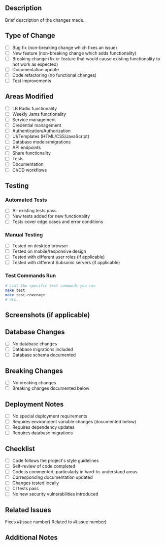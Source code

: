 ## Description

Brief description of the changes made.

## Type of Change

- [ ] Bug fix (non-breaking change which fixes an issue)
- [ ] New feature (non-breaking change which adds functionality)  
- [ ] Breaking change (fix or feature that would cause existing functionality to not work as expected)
- [ ] Documentation update
- [ ] Code refactoring (no functional changes)
- [ ] Test improvements

## Areas Modified

- [ ] LB Radio functionality
- [ ] Weekly Jams functionality
- [ ] Service management
- [ ] Credential management
- [ ] Authentication/Authorization
- [ ] UI/Templates (HTML/CSS/JavaScript)
- [ ] Database models/migrations
- [ ] API endpoints
- [ ] Share functionality
- [ ] Tests
- [ ] Documentation
- [ ] CI/CD workflows

## Testing

### Automated Tests
- [ ] All existing tests pass
- [ ] New tests added for new functionality
- [ ] Tests cover edge cases and error conditions

### Manual Testing
- [ ] Tested on desktop browser
- [ ] Tested on mobile/responsive design
- [ ] Tested with different user roles (if applicable)
- [ ] Tested with different Subsonic servers (if applicable)

### Test Commands Run
```bash
# List the specific test commands you ran
make test
make test-coverage  
# etc.
```

## Screenshots (if applicable)

<!-- Add screenshots showing the changes, especially for UI modifications -->

## Database Changes

- [ ] No database changes
- [ ] Database migrations included
- [ ] Database schema documented

## Breaking Changes

- [ ] No breaking changes
- [ ] Breaking changes documented below

<!-- If there are breaking changes, explain what breaks and how to migrate -->

## Deployment Notes

- [ ] No special deployment requirements
- [ ] Requires environment variable changes (documented below)
- [ ] Requires dependency updates
- [ ] Requires database migrations

<!-- Add any special deployment instructions -->

## Checklist

- [ ] Code follows the project's style guidelines
- [ ] Self-review of code completed
- [ ] Code is commented, particularly in hard-to-understand areas
- [ ] Corresponding documentation updated
- [ ] Changes tested locally
- [ ] CI tests pass
- [ ] No new security vulnerabilities introduced

## Related Issues

Fixes #(issue number)
Related to #(issue number)

## Additional Notes

<!-- Any additional information, concerns, or questions about this PR -->
